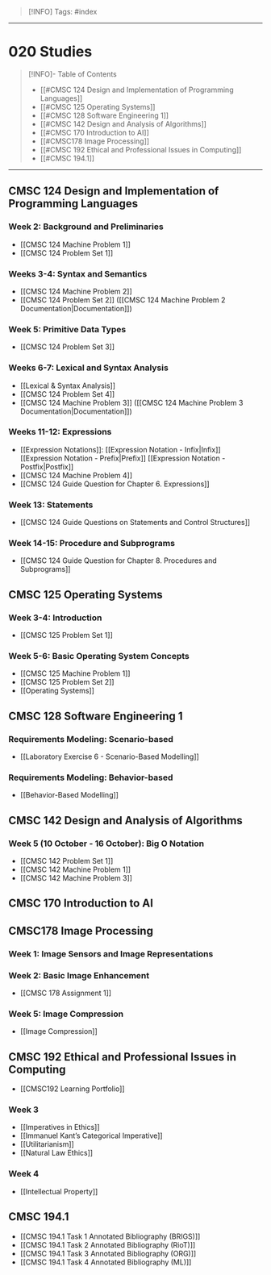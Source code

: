 > [!INFO]
> Tags: #index

----
# 020 Studies

>[!INFO]- Table of Contents
> - [[#CMSC 124 Design and Implementation of Programming Languages]]
> - [[#CMSC 125 Operating Systems]]
> - [[#CMSC 128 Software Engineering 1]]
> - [[#CMSC 142 Design and Analysis of Algorithms]]
> - [[#CMSC 170 Introduction to AI]]
> - [[#CMSC178 Image Processing]]
> - [[#CMSC 192 Ethical and Professional Issues in Computing]]
> - [[#CMSC 194.1]]

---

## CMSC 124 Design and Implementation of Programming Languages
### Week 2: Background and Preliminaries
- [[CMSC 124 Machine Problem 1]]
- [[CMSC 124 Problem Set 1]]
### Weeks 3-4: Syntax and Semantics
- [[CMSC 124 Machine Problem 2]]
- [[CMSC 124 Problem Set 2]] ([[CMSC 124 Machine Problem 2 Documentation|Documentation]])
### Week 5: Primitive Data Types
-  [[CMSC 124 Problem Set 3]]
### Weeks 6-7: Lexical and Syntax Analysis
- [[Lexical & Syntax Analysis]]
- [[CMSC 124 Problem Set 4]]
- [[CMSC 124 Machine Problem 3]] ([[CMSC 124 Machine Problem 3 Documentation|Documentation]])
### Weeks 11-12: Expressions
- [[Expression Notations]]: [[Expression Notation - Infix|Infix]] [[Expression Notation - Prefix|Prefix]] [[Expression Notation - Postfix|Postfix]]
- [[CMSC 124 Machine Problem 4]]
- [[CMSC 124 Guide Question for Chapter 6. Expressions]]
### Week 13: Statements
- [[CMSC 124 Guide Questions on Statements and Control Structures]]
### Week 14-15: Procedure and Subprograms
- [[CMSC 124 Guide Question for Chapter 8. Procedures and Subprograms]]

## CMSC 125 Operating Systems
### Week 3-4: Introduction
- [[CMSC 125 Problem Set 1]]
### Week 5-6: Basic Operating System Concepts
- [[CMSC 125 Machine Problem 1]]
- [[CMSC 125 Problem Set 2]]
- [[Operating Systems]]

## CMSC 128 Software Engineering 1
### Requirements Modeling: Scenario-based
- [[Laboratory Exercise 6 - Scenario-Based Modelling]]
### Requirements Modeling: Behavior-based
- [[Behavior-Based Modelling]]


## CMSC 142 Design and Analysis of Algorithms
### Week 5 (10 October - 16 October): Big O Notation
- [[CMSC 142 Problem Set 1]]
- [[CMSC 142 Machine Problem 1]]
- [[CMSC 142 Machine Problem 3]]

## CMSC 170 Introduction to AI


## CMSC178 Image Processing
### Week 1: Image Sensors and Image Representations
### Week 2: Basic Image Enhancement
- [[CMSC 178 Assignment 1]]
### Week 5: Image Compression
- [[Image Compression]]


## CMSC 192 Ethical and Professional Issues in Computing
- [[CMSC192 Learning Portfolio]]
### Week 3
- [[Imperatives in Ethics]]
- [[Immanuel Kant’s Categorical Imperative]]
- [[Utilitarianism]]
- [[Natural Law Ethics]]
### Week 4
- [[Intellectual Property]]

## CMSC 194.1
- [[CMSC 194.1 Task 1 Annotated Bibliography (BRIGS)]]
- [[CMSC 194.1 Task 2 Annotated Bibliography (RioT)]]
- [[CMSC 194.1 Task 3 Annotated Bibliography (ORG)]]
- [[CMSC 194.1 Task 4 Annotated Bibliography (ML)]]